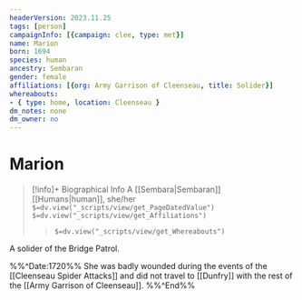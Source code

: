 ```yaml
---
headerVersion: 2023.11.25
tags: [person]
campaignInfo: [{campaign: clee, type: met}]
name: Marion
born: 1694
species: human
ancestry: Sembaran
gender: female
affiliations: [{org: Army Garrison of Cleenseau, title: Solider}]
whereabouts:
- { type: home, location: Cleenseau }
dm_notes: none
dm_owner: no
---
```

# Marion
>[!info]+ Biographical Info
> A [[Sembara|Sembaran]] [[Humans|human]], she/her
> `$=dv.view("_scripts/view/get_PageDatedValue")`
> `$=dv.view("_scripts/view/get_Affiliations")`
>> `$=dv.view("_scripts/view/get_Whereabouts")`

A solider of the Bridge Patrol.

%%^Date:1720%%
She was badly wounded during the events of the [[Cleenseau Spider Attacks]] and did not travel to [[Dunfry]] with the rest of the [[Army Garrison of Cleenseau]]. 
%%^End%%
